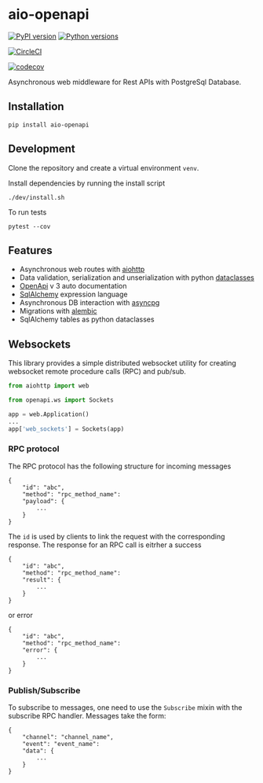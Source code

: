 # aio-openapi

[![PyPI version](https://badge.fury.io/py/aio-openapi.svg)](https://badge.fury.io/py/aio-openapi)
[![Python versions](https://img.shields.io/pypi/pyversions/aio-openapi.svg)](https://pypi.org/project/aio-openapi)

[![CircleCI](https://circleci.com/gh/lendingblock/aio-openapi.svg?style=svg)](https://circleci.com/gh/lendingblock/aio-openapi)

[![codecov](https://codecov.io/gh/lendingblock/aio-openapi/branch/master/graph/badge.svg)](https://codecov.io/gh/lendingblock/aio-openapi)

Asynchronous web middleware for Rest APIs with PostgreSql Database.

## Installation
```
pip install aio-openapi
```

## Development

Clone the repository and create a virtual environment `venv`.

Install dependencies by running the install script
```
./dev/install.sh
```
To run tests
```
pytest --cov
```

## Features

* Asynchronous web routes with [aiohttp](https://aiohttp.readthedocs.io/en/stable/)
* Data validation, serialization and unserialization with python [dataclasses](https://docs.python.org/3/library/dataclasses.html)
* [OpenApi](https://www.openapis.org/) v 3 auto documentation
* [SqlAlchemy](https://www.sqlalchemy.org/) expression language
* Asynchronous DB interaction with [asyncpg](https://github.com/MagicStack/asyncpg)
* Migrations with [alembic](http://alembic.zzzcomputing.com/en/latest/)
* SqlAlchemy tables as python dataclasses

## Websockets

This library provides a simple distributed websocket utility for creating
websocket remote procedure calls (RPC) and pub/sub.
```python
from aiohttp import web

from openapi.ws import Sockets

app = web.Application()
...
app['web_sockets'] = Sockets(app)
```
### RPC protocol

The RPC protocol has the following structure for incoming messages
```
{
    "id": "abc",
    "method": "rpc_method_name":
    "payload": {
        ...
    }
}
```
The ``id`` is used by clients to link the request with the corresponding response.
The response for an RPC call is eitrher a success
```
{
    "id": "abc",
    "method": "rpc_method_name":
    "result": {
        ...
    }
}
```
or error
```
{
    "id": "abc",
    "method": "rpc_method_name":
    "error": {
        ...
    }
}
```
### Publish/Subscribe

To subscribe to messages, one need to use the ``Subscribe`` mixin with the subscribe RPC handler.
Messages take the form:
```
{
    "channel": "channel_name",
    "event": "event_name":
    "data": {
        ...
    }
}
```

